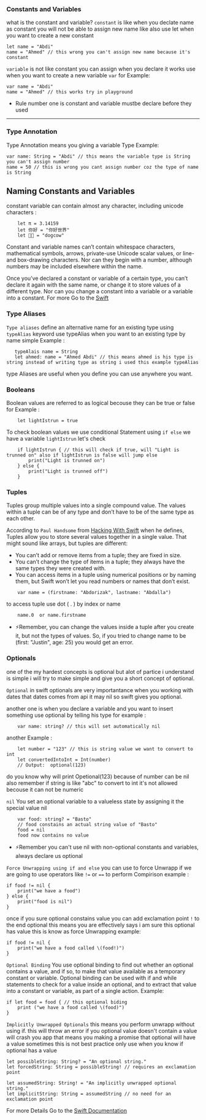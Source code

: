 ### Constants and Variables

what is the constant and variable?
`constant` is like when you declate name as constant you will not be able to assign new name like also use let when you want to create a new constant

```
let name = "Abdi"
name = "Ahmed" // this wrong you can't assign new name because it's constant
```

`variable` is not like constant you can assign when you declare it works use when you want to create a new variable `var` for Example:

```
var name = "Abdi"
name = "Ahmed" // this works try in playground
```

- Rule number one is constant and variable mustbe declare before they used

---

### Type Annotation

Type Annotation means you giving a variable Type
Example:

```
var name: String = "Abdi" // this means the variable type is String you can't assign number
name = 50 // this is wrong you cant assign number coz the type of name is String
```

## Naming Constants and Variables

constant variable can contain almost any character, including unicode characters :

```
    let π = 3.14159
    let 你好 = "你好世界"
    let 🐶🐮 = "dogcow"
```

Constant and variable names can’t contain whitespace characters, mathematical symbols, arrows, private-use Unicode scalar values, or line- and box-drawing characters. Nor can they begin with a number, although numbers may be included elsewhere within the name.

Once you’ve declared a constant or variable of a certain type, you can’t declare it again with the same name, or change it to store values of a different type. Nor can you change a constant into a variable or a variable into a constant. For more Go to the [Swift](https://docs.swift.org/swift-book/LanguageGuide/TheBasics.html)

### Type Aliases

`Type aliases` define an alternative name for an existing type using `typeAlias` keyword
use typeAlias when you want to an existing type by name
simple Example :

```
   typeAlais name = String
   let ahmed: name = "Ahmed Abdi" // this means ahmed is his type is string instead of writing type as string i used this example typeAlias
```

type Aliases are useful when you define you can use anywhere you want.

### Booleans

Boolean values are referred to as logical becouse they can be true or false
for Example :

```
    let lightIstrun = true
```

To check boolean values we use conditional Statement using `if else`
we have a variable `lightIstrun` let's check

```
    if lightIstrun { // this will check if true, will "Light is trunned on" also if lightIstrun is false will jump else
        print("Light is trunned on")
    } else {
        print("Light is trunned off")
    }
```

### Tuples

Tuples group multiple values into a single compound value. The values within a tuple can be of any type and don’t have to be of the same type as each other.

According to `Paul Handsome` from [Hacking With Swift](https://www.hackingwithswift.com/sixty/2/3/tuples) when he defines, Tuples allow you to store several values together in a single value. That might sound like arrays, but tuples are different:

- You can’t add or remove items from a tuple; they are fixed in size.
- You can’t change the type of items in a tuple; they always have the same types they were created with.
- You can access items in a tuple using numerical positions or by naming them, but Swift won’t let you read numbers or names that don’t exist.

```
    var name = (firstname: "Abdorizak", lastname: "Abdalla")
```

to access tuple use dot ( . ) by index or name

```
    name.0  or name.firstname
```

- ⚡️Remember, you can change the values inside a tuple after you create it, but not the types of values. So, if you tried to change name to be (first: "Justin", age: 25) you would get an error.

### Optionals

one of the my hardest concepts is optional but alot of partice i understand is simple i will try to make simple and give you a short concept of optional.

`Optional` in swift optionals are very importantance when you working with dates that dates comes from api it may nil so swift gives you optional.

another one is when you declare a variable and you want to insert something use optional by telling his type for example :

```
    var name: string? // this will set automatically nil
```

another Example :

```
    let number = "123" // this is string value we want to convert to int
    let convertedIntoInt = Int(number)
    // Output:  optional(123)
```

do you know why will print Opetional(123) because of number can be nil
also remember if string is like "abc" to convert to int it's not allowed becouse it can not be numeric

`nil` You set an optional variable to a valueless state by assigning it the special value nil

```
    var food: string? = "Basto"
    // food constains an actual string value of "Basto"
    food = nil
    food now contains no value
```

- ⚡️Remember you can't use nil with non-optional constants and variables, always declare us optional

`Force Unwrapping using if and else`
you can use to force Unwrapp if we are going to use operators like `!=` or `==` to perform Compirison example :

```
if food != nil {
    print("we have a food")
} else {
    print("food is nil")
}
```

once if you sure optional constains value you can add exclamation point `!` to the end optional this means you are effectively says i am sure this optional has value this is know as force Unwrapping
example:

```
if food != nil {
    print("we have a food called \(food!)")
}
```

`Optional Binding`
You use optional binding to find out whether an optional contains a value, and if so, to make that value available as a temporary constant or variable. Optional binding can be used with if and while statements to check for a value inside an optional, and to extract that value into a constant or variable, as part of a single action. Example:

```
if let food = food { // this optional biding
    print ("we have a food called \(food)")
}
```

`Implicitly Unwrapped Optionals` this means you perform unwrapp without using if. this will throw an error if you optional value doesn't contain a value will crash you app that means you making a promise that optional will have a value sometimes this is not best practice only use when you know if optional has a value

```
let possibleString: String? = "An optional string."
let forcedString: String = possibleString! // requires an exclamation point

let assumedString: String! = "An implicitly unwrapped optional string."
let implicitString: String = assumedString // no need for an exclamation point
```

For more Details Go to the [Swift Documentation](https://docs.swift.org/swift-book/LanguageGuide/TheBasics.html)
